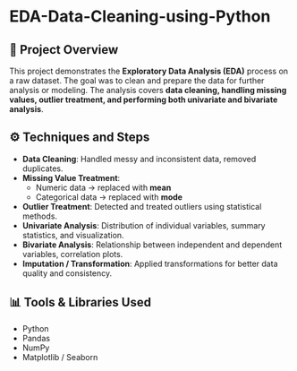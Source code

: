 # EDA-Data-Cleaning-using-Python

## 📌 Project Overview  
This project demonstrates the **Exploratory Data Analysis (EDA)** process on a raw dataset. The goal was to clean and prepare the data for further analysis or modeling. The analysis covers **data cleaning, handling missing values, outlier treatment, and performing both univariate and bivariate analysis**.  

## ⚙️ Techniques and Steps  
- **Data Cleaning**: Handled messy and inconsistent data, removed duplicates.  
- **Missing Value Treatment**:  
  - Numeric data → replaced with **mean**  
  - Categorical data → replaced with **mode**  
- **Outlier Treatment**: Detected and treated outliers using statistical methods.  
- **Univariate Analysis**: Distribution of individual variables, summary statistics, and visualization.  
- **Bivariate Analysis**: Relationship between independent and dependent variables, correlation plots.  
- **Imputation / Transformation**: Applied transformations for better data quality and consistency.  

## 📊 Tools & Libraries Used  
- Python  
- Pandas  
- NumPy  
- Matplotlib / Seaborn   
